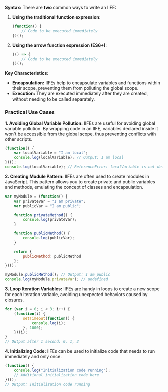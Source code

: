 
**Syntax:**
There are **two** common ways to write an IIFE:

1. **Using the traditional function expression**:
   ```javascript
   (function() {
       // Code to be executed immediately
   })();
   ```

2. **Using the arrow function expression (ES6+)**:
   ```javascript
   (() => {
       // Code to be executed immediately
   })();
   ```

**Key Characteristics:**
- **Encapsulation:** IIFEs help to encapsulate variables and functions within their scope, preventing them from polluting the global scope.
- **Execution:** They are executed immediately after they are created, without needing to be called separately.

### Practical Use Cases

**1. Avoiding Global Variable Pollution:**
IIFEs are useful for avoiding global variable pollution. By wrapping code in an IIFE, variables declared inside it won't be accessible from the global scope, thus preventing conflicts with other scripts.

   ```javascript
   (function() {
       var localVariable = "I am local";
       console.log(localVariable); // Output: I am local
   })();
   console.log(localVariable); // ReferenceError: localVariable is not defined
   ```

**2. Creating Module Pattern:**
IIFEs are often used to create modules in JavaScript. This pattern allows you to create private and public variables and methods, emulating the concept of classes and encapsulation.

   ```javascript
   var myModule = (function() {
       var privateVar = "I am private";
       var publicVar = "I am public";

       function privateMethod() {
           console.log(privateVar);
       }

       function publicMethod() {
           console.log(publicVar);
       }

       return {
           publicMethod: publicMethod
       };
   })();

   myModule.publicMethod(); // Output: I am public
   console.log(myModule.privateVar); // undefined
   ```

**3. Loop Iteration Variables:**
IIFEs are handy in loops to create a new scope for each iteration variable, avoiding unexpected behaviors caused by closures.

   ```javascript
   for (var i = 0; i < 3; i++) {
       (function(i) {
           setTimeout(function() {
               console.log(i);
           }, 1000);
       })(i);
   }
   // Output after 1 second: 0, 1, 2
   ```

**4. Initializing Code:**
IIFEs can be used to initialize code that needs to run immediately and only once.

   ```javascript
   (function() {
       console.log("Initialization code running");
       // Additional initialization code here
   })();
   // Output: Initialization code running
   ```

